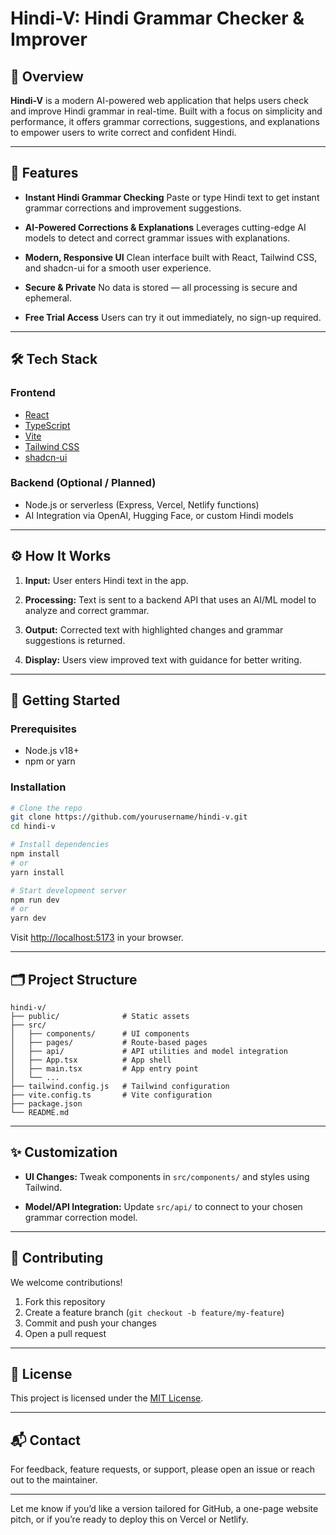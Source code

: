 # Hindi-V: Hindi Grammar Checker & Improver

## 🧠 Overview

**Hindi-V** is a modern AI-powered web application that helps users check and improve Hindi grammar in real-time. Built with a focus on simplicity and performance, it offers grammar corrections, suggestions, and explanations to empower users to write correct and confident Hindi.

---

## 🚀 Features

* **Instant Hindi Grammar Checking**
  Paste or type Hindi text to get instant grammar corrections and improvement suggestions.

* **AI-Powered Corrections & Explanations**
  Leverages cutting-edge AI models to detect and correct grammar issues with explanations.

* **Modern, Responsive UI**
  Clean interface built with React, Tailwind CSS, and shadcn-ui for a smooth user experience.

* **Secure & Private**
  No data is stored — all processing is secure and ephemeral.

* **Free Trial Access**
  Users can try it out immediately, no sign-up required.

---

## 🛠️ Tech Stack

### Frontend

* [React](https://react.dev/)
* [TypeScript](https://www.typescriptlang.org/)
* [Vite](https://vitejs.dev/)
* [Tailwind CSS](https://tailwindcss.com/)
* [shadcn-ui](https://ui.shadcn.com/)

### Backend (Optional / Planned)

* Node.js or serverless (Express, Vercel, Netlify functions)
* AI Integration via OpenAI, Hugging Face, or custom Hindi models

---

## ⚙️ How It Works

1. **Input:**
   User enters Hindi text in the app.

2. **Processing:**
   Text is sent to a backend API that uses an AI/ML model to analyze and correct grammar.

3. **Output:**
   Corrected text with highlighted changes and grammar suggestions is returned.

4. **Display:**
   Users view improved text with guidance for better writing.

---

## 🧩 Getting Started

### Prerequisites

* Node.js v18+
* npm or yarn

### Installation

```bash
# Clone the repo
git clone https://github.com/yourusername/hindi-v.git
cd hindi-v

# Install dependencies
npm install
# or
yarn install

# Start development server
npm run dev
# or
yarn dev
```

Visit [http://localhost:5173](http://localhost:5173) in your browser.

---

## 🗂️ Project Structure

```
hindi-v/
├── public/              # Static assets
├── src/
│   ├── components/      # UI components
│   ├── pages/           # Route-based pages
│   ├── api/             # API utilities and model integration
│   ├── App.tsx          # App shell
│   ├── main.tsx         # App entry point
│   └── ...
├── tailwind.config.js   # Tailwind configuration
├── vite.config.ts       # Vite configuration
├── package.json
└── README.md
```

---

## ✨ Customization

* **UI Changes:**
  Tweak components in `src/components/` and styles using Tailwind.

* **Model/API Integration:**
  Update `src/api/` to connect to your chosen grammar correction model.

---

## 🤝 Contributing

We welcome contributions!

1. Fork this repository
2. Create a feature branch (`git checkout -b feature/my-feature`)
3. Commit and push your changes
4. Open a pull request

---

## 📄 License

This project is licensed under the [MIT License](LICENSE).

---

## 📬 Contact

For feedback, feature requests, or support, please open an issue or reach out to the maintainer.

---

Let me know if you’d like a version tailored for GitHub, a one-page website pitch, or if you’re ready to deploy this on Vercel or Netlify.
